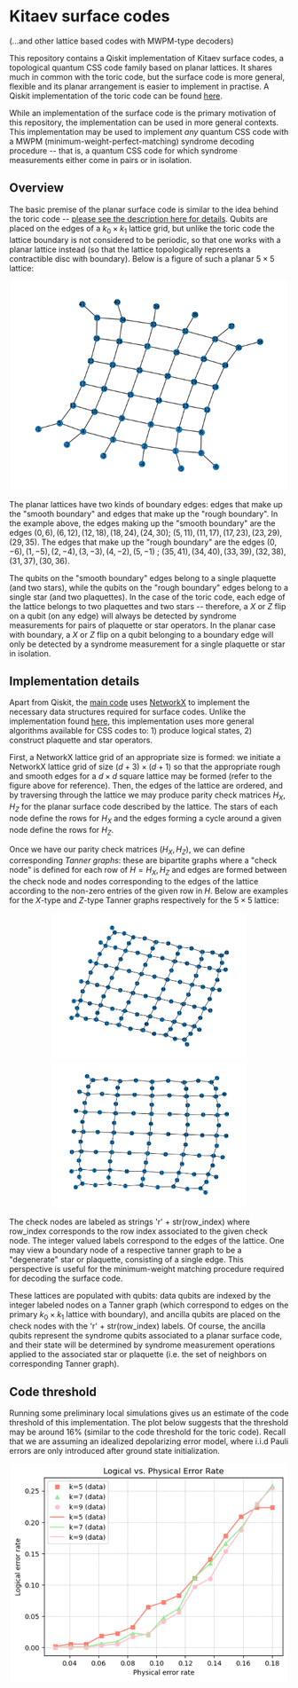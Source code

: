 # Kitaev surface codes 

(...and other lattice based codes with MWPM-type decoders)



This repository contains a Qiskit implementation of Kitaev surface codes, a topological quantum CSS code family based on planar lattices. It shares much in common with the toric code, but the surface code is more general, flexible and its planar arrangement is easier to implement in practise. A Qiskit implementation of the toric code can be found 
[here]( https://github.com/elhyc/Kitaev-Toric-Code ).


While an implementation of the surface code is the primary motivation of this repository, the implementation can be used in more general contexts. This implementation may be used to implement *any* quantum CSS code with a MWPM (minimum-weight-perfect-matching) syndrome decoding procedure -- that is, a quantum CSS code for which syndrome measurements either come in pairs or in isolation.



## Overview


The basic premise of the planar surface code is similar to the idea behind the toric code -- [please see the description here for details](https://github.com/elhyc/Kitaev-Toric-Code). Qubits are placed on the edges of a $k_{0} \times k_{1}$ lattice grid, but unlike the toric code the lattice boundary is not considered to be periodic, so that one works with a planar lattice instead (so that the lattice topologically represents a contractible disc with boundary). Below is a figure of such a planar $5 \times 5$ lattice:


<p align="center">
<img src="./figures/lattice5x5planar.png" alt="example lattice" width="500"/>
</p>


The planar lattices have two kinds of boundary edges: edges that make up the "smooth boundary" and edges that make up the "rough boundary". In the example above, the edges making up the "smooth boundary" are the edges $(0,6), (6,12), (12,18), (18,24), (24,30)$;
$(5,11), (11,17), (17,23), (23,29), (29,35)$. The edges that make up the "rough boundary" are the edges $(0,-6), (1,-5), (2,-4), (3,-3), (4,-2), (5,-1)$ ; $(35,41), (34,40), (33,39), (32,38), (31,37), (30,36)$. 

The qubits on the "smooth boundary" edges belong to a single plaquette (and two stars), while the qubits on the "rough boundary" edges belong to a single star (and two plaquettes).
In the case of the toric code, each edge of the lattice belongs to two plaquettes and two stars -- therefore, a $X$ or $Z$ flip on a qubit (on any edge) will always be detected by syndrome measurements for pairs of plaquette or star operators. In the planar case with boundary, a $X$ or $Z$ flip on a qubit belonging to a boundary edge will only be detected by a syndrome measurement for a single plaquette or star in isolation.


## Implementation details

Apart from Qiskit, the [main code](./src/KitaevSurfaceCode.py) uses [NetworkX](https://networkx.org/) to implement the necessary data structures required for surface codes. 
Unlike the implementation found [here](https://github.com/elhyc/Kitaev-Toric-Code), this implementation uses more general algorithms available for CSS codes to: 1) produce logical states, 2) construct plaquette and star operators.


First, a NetworkX lattice grid of an appropriate size is formed: we initiate a NetworkX lattice grid of size $(d + 3) \times (d+1)$ so that the appropriate rough and smooth edges for a $d \times d$ square lattice may be formed (refer to the figure above for reference). Then, the edges of the lattice are ordered, and by traversing through the lattice we may produce parity check matrices $H_{X}, H_{Z}$ for the planar surface code described by the lattice. The stars of each node define the rows for $H_{X}$ and the edges forming a cycle around a given node define the rows for $H_{Z}$. 

Once we have our parity check matrices $(H_{X}, H_{Z})$, we can define corresponding *Tanner graphs*: these are bipartite graphs where a "check node" is defined for each row of $H = H_{X}, H_{Z}$ and edges are formed between the check node and nodes corresponding to the edges of the lattice according to the non-zero entries of the given row in $H$. Below are examples for the $X$-type and $Z$-type Tanner graphs respectively for the $5 \times 5$ lattice: 

<!-- <p align="center">
<img src="./figures/X_graph (5x5).png"  width="500"/>
<img src="./figures/Z_graph (5x5).png" width="500"/>
</p> -->

<p align="center">
  <img src="./figures/X_graph (5x5).png" width="350" />
  <img src="./figures/Z_graph (5x5).png" width="350" />
</p>

The check nodes are labeled as strings 'r' + str(row_index) where row_index corresponds to the row index associated to the given check node. The integer valued labels correspond to the edges of the lattice. One may view a boundary node of a respective tanner graph to be a  "degenerate" star or plaquette, consisting of a single edge. This perspective is useful for the minimum-weight matching procedure required for decoding the surface code.


These lattices are populated with qubits: data qubits are indexed by the integer labeled nodes on a Tanner graph (which correspond to edges on the primary $k_{0} \times k_{1}$ lattice with boundary), and ancilla qubits are placed on the check nodes with the 'r' + str(row_index) labels. Of course, the ancilla qubits represent the syndrome qubits associated to a planar surface code, and their state will be determined by syndrome measurement operations applied to the associated star or plaquette (i.e. the set of neighbors on corresponding Tanner graph). 





## Code threshold

Running some preliminary local simulations gives us an estimate of the code threshold of 
this implementation. The plot below suggests that the threshold may be around 16% (similar to the code threshold for the toric code). Recall that we are assuming an idealized depolarizing error model, where i.i.d Pauli errors are only introduced after ground state initialization.


<p align="center">
  <img src="./figures/size579logerror.png" width="500" />
</p>